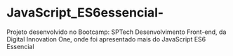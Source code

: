 # JavaScript_ES6essencial-
Projeto desenvolvido no Bootcamp: SPTech Desenvolvimento Front-end, da Digital Innovation One, onde foi apresentado mais do JavaScript ES6 Essencial
